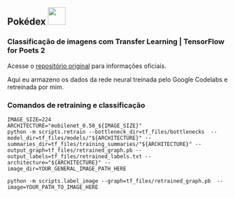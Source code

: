 ## Pokédex <img src="https://i.gifer.com/WnES.gif" width="40" height="40" />

### Classificação de imagens com Transfer Learning | TensorFlow for Poets 2

Acesse o [repositório original](https://github.com/googlecodelabs/tensorflow-for-poets-2) para informações oficiais.

Aqui eu armazeno os dados da rede neural treinada pelo Google Codelabs e retreinada por mim.

### Comandos de retraining e classificação
```
IMAGE_SIZE=224 
ARCHITECTURE="mobilenet_0.50_${IMAGE_SIZE}"
python -m scripts.retrain --bottleneck_dir=tf_files/bottlenecks  --model_dir=tf_files/models/"${ARCHITECTURE}" --summaries_dir=tf_files/training_summaries/"${ARCHITECTURE}" --output_graph=tf_files/retrained_graph.pb --output_labels=tf_files/retrained_labels.txt --architecture="${ARCHITECTURE}" --image_dir=YOUR_GENERAL_IMAGE_PATH_HERE

python -m scripts.label_image --graph=tf_files/retrained_graph.pb  --image=YOUR_PATH_TO_IMAGE_HERE
```
